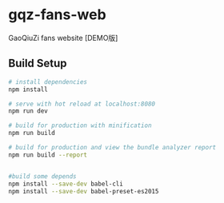 # gqz-fans-web

GaoQiuZi fans website [DEMO版]

## Build Setup

``` bash
# install dependencies
npm install

# serve with hot reload at localhost:8080
npm run dev

# build for production with minification
npm run build

# build for production and view the bundle analyzer report
npm run build --report


#build some depends
npm install --save-dev babel-cli
npm install --save-dev babel-preset-es2015
